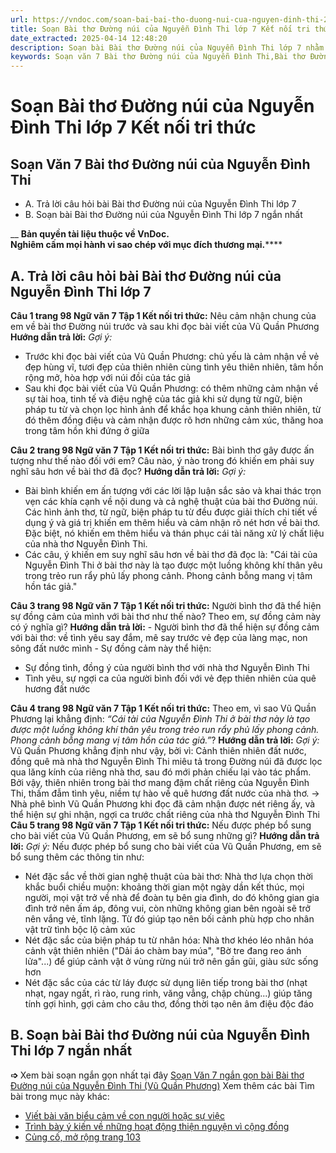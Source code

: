 ```yaml
---
url: https://vndoc.com/soan-bai-bai-tho-duong-nui-cua-nguyen-dinh-thi-268866
title: Soạn Bài thơ Đường núi của Nguyễn Đình Thi lớp 7 Kết nối tri thức - VnDoc.com
date_extracted: 2025-04-14 12:48:20
description: Soạn bài Bài thơ Đường núi của Nguyễn Đình Thi lớp 7 nhằm giúp các em HS đạt kết quả tốt trong quá trình làm bài tập và học tập môn Ngữ văn lớp 7 sách Kết nối tri thức.
keywords: Soạn văn 7 Bài thơ Đường núi của Nguyễn Đình Thi,Bài thơ Đường núi của Nguyễn Đình Thi,Soạn bài Bài thơ Đường núi của Nguyễn Đình Thi,Soạn Bài thơ Đường núi của Nguyễn Đình Thi,Soạn Ngữ văn 7 Bài thơ Đường núi của Nguyễn Đình Thi,Soạn bài Bài thơ Đường núi của Nguyễn Đình Thi lớp 7,Soạn Bài thơ Đường núi của Nguyễn Đình Thi lớp 7,soạn văn 7,ngữ văn 7,văn 7,soan van 7,soạn văn lớp 7,ngữ văn lớp 7,ngữ văn 7 tập 1,soạn ngữ văn 7
---
```


# Soạn Bài thơ Đường núi của Nguyễn Đình Thi lớp 7 Kết nối tri thức
## **Soạn Văn 7 Bài thơ Đường núi của Nguyễn Đình Thi**
  * A. Trả lời câu hỏi bài Bài thơ Đường núi của Nguyễn Đình Thi lớp 7
  * B. Soạn bài Bài thơ Đường núi của Nguyễn Đình Thi lớp 7 ngắn nhất

 __ **Bản quyền tài liệu thuộc về VnDoc.  
Nghiêm cấm mọi hành vi sao chép với mục đích thương mại.******
## **A. Trả lời câu hỏi bài Bài thơ Đường núi của Nguyễn Đình Thi lớp 7**
**Câu 1 trang 98 Ngữ văn 7 Tập 1 Kết nối tri thức:** Nêu cảm nhận chung của em về bài thơ Đường núi trước và sau khi đọc bài viết của Vũ Quần Phương
**Hướng dẫn trả lời:**
_Gợi ý:_
  * Trước khi đọc bài viết của Vũ Quần Phương: chủ yếu là cảm nhận về vẻ đẹp hùng vĩ, tươi đẹp của thiên nhiên cùng tình yêu thiên nhiên, tâm hồn rộng mở, hòa hợp với núi đồi của tác giả
  * Sau khi đọc bài viết của Vũ Quần Phương: có thêm những cảm nhận về sự tài hoa, tinh tế và điệu nghệ của tác giả khi sử dụng từ ngữ, biện pháp tu từ và chọn lọc hình ảnh để khắc họa khung cảnh thiên nhiên, từ đó thêm đồng điệu và cảm nhận được rõ hơn những cảm xúc, thăng hoa trong tâm hồn khi đứng ở giữa

**Câu 2 trang 98 Ngữ văn 7 Tập 1 Kết nối tri thức:** Bài bình thơ gây được ấn tượng như thế nào đối với em? Câu nào, ý nào trong đó khiến em phải suy nghĩ sâu hơn về bài thơ đã đọc?
**Hướng dẫn trả lời:**
_Gợi ý:_
  * Bài bình khiến em ấn tượng với các lời lập luận sắc sảo và khai thác trọn vẹn các khía cạnh về nội dung và cả nghệ thuật của bài thơ Đường núi. Các hình ảnh thơ, từ ngữ, biện pháp tu từ đều được giải thích chi tiết về dụng ý và giá trị khiến em thêm hiểu và cảm nhận rõ nét hơn về bài thơ. Đặc biệt, nó khiến em thêm hiểu và thán phục cái tài năng xử lý chất liệu của nhà thơ Nguyễn Đình Thi.
  * Các câu, ý khiến em suy nghĩ sâu hơn về bài thơ đã đọc là: "Cái tài của Nguyễn Đình Thi ở bài thơ này là tạo được một luồng không khí thân yêu trong trẻo run rẩy phủ lấy phong cảnh. Phong cảnh bỗng mang vị tâm hồn tác giả."

**Câu 3 trang 98 Ngữ văn 7 Tập 1 Kết nối tri thức:** Người bình thơ đã thể hiện sự đồng cảm của mình với bài thơ như thế nào? Theo em, sự đồng cảm này có ý nghĩa gì?
**Hướng dẫn trả lời:**
\- Người bình thơ đã thể hiện sự đồng cảm với bài thơ: về tình yêu say đắm, mê say trước vẻ đẹp của làng mạc, non sông đất nước mình
\- Sự đồng cảm này thể hiện:
  * Sự đồng tình, đồng ý của người bình thơ với nhà thơ Nguyễn Đình Thi
  * Tình yêu, sự ngợi ca của người bình đối với vẻ đẹp thiên nhiên của quê hương đất nước

**Câu 4 trang 98 Ngữ văn 7 Tập 1 Kết nối tri thức:** Theo em, vì sao Vũ Quần Phương lại khẳng định: _“Cái tài của Nguyễn Đình Thi ở bài thơ này là tạo được một luồng không khí thân yêu trong trẻo run rẩy phủ lấy phong cảnh. Phong cảnh bỗng mang vị tâm hồn của tác giả.”_?
**Hướng dẫn trả lời:**
_Gợi ý:_
Vũ Quần Phương khẳng định như vậy, bởi vì: Cảnh thiên nhiên đất nước, đồng quê mà nhà thơ Nguyễn Đình Thi miêu tả trong Đường núi đã được lọc qua lăng kính của riêng nhà thơ, sau đó mới phản chiếu lại vào tác phẩm. Bởi vậy, thiên nhiên trong bài thơ mang đậm chất riêng của Nguyễn Đình Thi, thấm đẫm tình yêu, niềm tự hào về quê hương đất nước của nhà thơ.
→ Nhà phê bình Vũ Quần Phương khi đọc đã cảm nhận được nét riêng ấy, và thể hiện sự ghi nhận, ngợi ca trước chất riêng của nhà thơ Nguyễn Đình Thi
**Câu 5 trang 98 Ngữ văn 7 Tập 1 Kết nối tri thức:** Nếu được phép bổ sung cho bài viết của Vũ Quần Phương, em sẽ bổ sung những gì?
**Hướng dẫn trả lời:**
_Gợi ý:_
Nếu được phép bổ sung cho bài viết của Vũ Quần Phương, em sẽ bổ sung thêm các thông tin như:
  * Nét đặc sắc về thời gian nghệ thuật của bài thơ: Nhà thơ lựa chọn thời khắc buổi chiều muộn: khoảng thời gian một ngày dần kết thúc, mọi người, mọi vật trở về nhà để đoàn tụ bên gia đình, do đó không gian gia đình trở nên ấm áp, đông vui, còn những không gian bên ngoài sẽ trở nên vắng vẻ, tĩnh lặng. Từ đó giúp tạo nên bối cảnh phù hợp cho nhân vật trữ tình bộc lộ cảm xúc
  * Nét đặc sắc của biện pháp tu từ nhân hóa: Nhà thơ khéo léo nhân hóa cảnh vật thiên nhiên \("Dải áo chàm bay múa", "Bờ tre đang reo ánh lửa"...\) để giúp cảnh vật ở vùng rừng núi trở nên gần gũi, giàu sức sống hơn
  * Nét đặc sắc của các từ láy được sử dụng liên tiếp trong bài thơ \(nhạt nhạt, ngay ngất, rì rào, rung rinh, văng vẳng, chập chùng...\) giúp tăng tính gợi hình, gợi cảm cho câu thơ, đồng thời tạo nên âm điệu độc đáo

## **B. Soạn bài Bài thơ Đường núi của Nguyễn Đình Thi lớp 7 ngắn nhất**
**➩** Xem bài soạn ngắn gọn nhất tại đây [Soạn Văn 7 ngắn gọn bài Bài thơ Đường núi của Nguyễn Đình Thi \(Vũ Quần Phương\)](<https://vndoc.com/soan-bai-bai-tho-duong-nui-cua-nguyen-dinh-thi-ngan-gon-268869>)
Xem thêm các bài Tìm bài trong mục này khác:
  * [Viết bài văn biểu cảm về con người hoặc sự việc](</soan-bai-viet-bai-van-bieu-cam-ve-con-nguoi-hoac-su-viec-trang-98-268876>)
  * [Trình bày ý kiến về những hoạt động thiện nguyện vì cộng đồng](</soan-bai-trinh-bay-y-kien-ve-nhung-hoat-dong-thien-nguyen-vi-cong-dong-268907>)
  * [Củng cố, mở rộng trang 103](</soan-bai-cung-co-mo-rong-trang-103-268917>)

